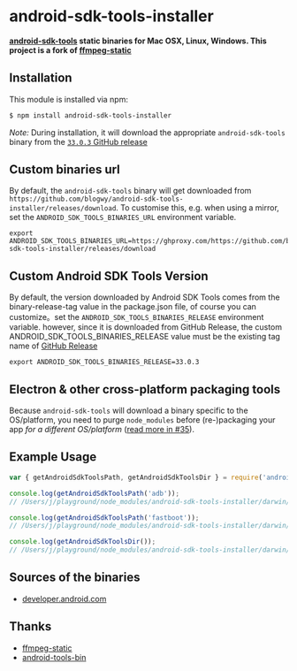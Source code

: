 # android-sdk-tools-installer

**[android-sdk-tools](https://developer.android.com/studio/releases/platform-tools) static binaries for Mac OSX, Linux, Windows. This project is a fork of [ffmpeg-static](https://github.com/eugeneware/ffmpeg-static)**

## Installation

This module is installed via npm:

``` bash
$ npm install android-sdk-tools-installer
```

*Note:* During installation, it will download the appropriate `android-sdk-tools` binary from the [`33.0.3` GitHub release](https://github.com/blogwy/android-sdk-tools-installer/releases/tag/33.0.3)

## Custom binaries url

By default, the `android-sdk-tools` binary will get downloaded from `https://github.com/blogwy/android-sdk-tools-installer/releases/download`. To customise this, e.g. when using a mirror, set the `ANDROID_SDK_TOOLS_BINARIES_URL` environment variable.

```shell
export ANDROID_SDK_TOOLS_BINARIES_URL=https://ghproxy.com/https://github.com/blogwy/android-sdk-tools-installer/releases/download
```

## Custom Android SDK Tools Version

By default, the version downloaded by Android SDK Tools comes from the binary-release-tag value in the package.json file, of course you can customize。set the `ANDROID_SDK_TOOLS_BINARIES_RELEASE` environment variable. however, since it is downloaded from GitHub Release, the custom ANDROID_SDK_TOOLS_BINARIES_RELEASE value must be the existing tag name of [GitHub Release](https://github.com/blogwy/android-sdk-tools-installer/releases)

```shell
export ANDROID_SDK_TOOLS_BINARIES_RELEASE=33.0.3
```

## Electron & other cross-platform packaging tools

Because `android-sdk-tools` will download a binary specific to the OS/platform, you need to purge `node_modules` before (re-)packaging your app *for a different OS/platform* ([read more in #35](https://github.com/eugeneware/ffmpeg-static/issues/35#issuecomment-630225392)).

## Example Usage

``` js
var { getAndroidSdkToolsPath, getAndroidSdkToolsDir } = require('android-sdk-tools-installer');

console.log(getAndroidSdkToolsPath('adb'));
// /Users/j/playground/node_modules/android-sdk-tools-installer/darwin/adb

console.log(getAndroidSdkToolsPath('fastboot'));
// /Users/j/playground/node_modules/android-sdk-tools-installer/darwin/fastboot

console.log(getAndroidSdkToolsDir());
// /Users/j/playground/node_modules/android-sdk-tools-installer/darwin/


```

## Sources of the binaries

- [developer.android.com](https://developer.android.com/studio/releases/platform-tools)

## Thanks

- [ffmpeg-static](https://github.com/eugeneware/ffmpeg-static)
- [android-tools-bin](https://gitlab.com/ubports/installer/android-tools-bin)


